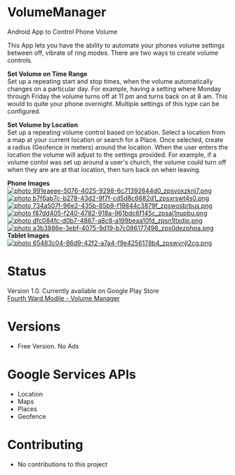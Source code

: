 # VolumeManager
Android App to Control Phone Volume

This App lets you have the ability to automate your phones volume settings between off, vibrate of ring modes. There are two ways to create volume controls.

<b>Set Volume on Time Range</b><br>
Set up a repeating start and stop times, when the volume automatically changes on a particular day. For example, having a setting where Monday through Friday the volume turns off at 11 pm and turns back on at 8 am. This would to quite your phone overnight. Multiple settings of this type can be configured.

<b>Set Volume by Location</b><br>
Set up a repeating volume control based on location. Select a location from a map at your current location or search for a Place. Once selected, create a radius (Geofence in meters) around the location. When the user enters the location the volume will adjust to the settings provided. For example, if a volume contol was set up around a user's church, the volume could turn off when they are are at that location, then turn back on when leaving.<br>

<b>Phone Images</b>
<br>
<a href="http://s70.photobucket.com/user/chare37/media/991eaeee-5076-4025-9298-6c71392644d0_zpsvoxzknj7.png.html" target="_blank"><img src="http://i70.photobucket.com/albums/i102/chare37/991eaeee-5076-4025-9298-6c71392644d0_zpsvoxzknj7.png" border="0" alt=" photo 991eaeee-5076-4025-9298-6c71392644d0_zpsvoxzknj7.png"/></a>
<a href="http://s70.photobucket.com/user/chare37/media/b7f6ab7c-b278-43d2-9f7f-cd5d8c6682d1_zpsxrswt4s0.png.html" target="_blank"><img src="http://i70.photobucket.com/albums/i102/chare37/b7f6ab7c-b278-43d2-9f7f-cd5d8c6682d1_zpsxrswt4s0.png" border="0" alt=" photo b7f6ab7c-b278-43d2-9f7f-cd5d8c6682d1_zpsxrswt4s0.png"/></a>
<a href="http://s70.photobucket.com/user/chare37/media/734a507f-96e2-435b-85b9-f19844c3879f_zpswosbrbus.png.html" target="_blank"><img src="http://i70.photobucket.com/albums/i102/chare37/734a507f-96e2-435b-85b9-f19844c3879f_zpswosbrbus.png" border="0" alt=" photo 734a507f-96e2-435b-85b9-f19844c3879f_zpswosbrbus.png"/></a>
<a href="http://s70.photobucket.com/user/chare37/media/f87dd405-f240-4782-918a-961bdc6f145c_zpsai1nupbu.png.html" target="_blank"><img src="http://i70.photobucket.com/albums/i102/chare37/f87dd405-f240-4782-918a-961bdc6f145c_zpsai1nupbu.png" border="0" alt=" photo f87dd405-f240-4782-918a-961bdc6f145c_zpsai1nupbu.png"/></a>
<a href="http://s70.photobucket.com/user/chare37/media/dfc084fc-d0b7-4867-a8c8-a199beaa10fd_zpsn1ltxdjp.png.html" target="_blank"><img src="http://i70.photobucket.com/albums/i102/chare37/dfc084fc-d0b7-4867-a8c8-a199beaa10fd_zpsn1ltxdjp.png" border="0" alt=" photo dfc084fc-d0b7-4867-a8c8-a199beaa10fd_zpsn1ltxdjp.png"/></a>
<a href="http://s70.photobucket.com/user/chare37/media/a3b3886e-3ebf-4075-9d19-b7c086177498_zps0dezphpa.png.html" target="_blank"><img src="http://i70.photobucket.com/albums/i102/chare37/a3b3886e-3ebf-4075-9d19-b7c086177498_zps0dezphpa.png" border="0" alt=" photo a3b3886e-3ebf-4075-9d19-b7c086177498_zps0dezphpa.png"/></a>
<br>
<b>Tablet Images</b>
<br>
<a href="http://s70.photobucket.com/user/chare37/media/65483c04-86d9-42f2-a7a4-f9e4256178b4_zpswvnjl2cg.png.html" target="_blank"><img src="http://i70.photobucket.com/albums/i102/chare37/65483c04-86d9-42f2-a7a4-f9e4256178b4_zpswvnjl2cg.png" border="0" alt=" photo 65483c04-86d9-42f2-a7a4-f9e4256178b4_zpswvnjl2cg.png"/></a>
# Status
Version 1.0. Currently available on Google Play Store <br>
<a href="https://play.google.com/store/apps/details?id=com.fourthwardcoder.android.volumemanager">Fourth Ward Modile - Volume Manager</a>

# Versions
* Free Version. No Ads

# Google Services APIs
* Location
* Maps
* Places
* Geofence

# Contributing<br>
* No contributions to this project
